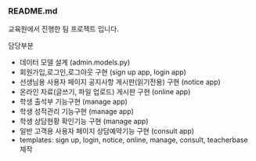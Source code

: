 ### README.md


교육원에서 진행한 팀 프로젝트 입니다.

담당부분
- 데이터 모델 설계 (admin.models.py)
- 회원가입,로그인,로그아웃 구현 (sign up app, login app)
- 선생님용 사용자 페이지 공지사항 게시판(읽기전용) 구현 (notice app) 
- 온라인 자료(글쓰기, 파일 업로드) 게시판 구현 (online app)
- 학생 출석부 기능구현 (manage app)
- 학생 성적관리 기능구현 (manage app)
- 학생 상담현황 확인기능 구현 (manage app)
- 일반 고객용 사용자 페이지 상담예약기능 구현 (consult app)
- templates: sign up, login, notice, online, manage, consult, teacherbase 제작